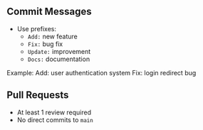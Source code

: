 ## Commit Messages
- Use prefixes:  
  - `Add:` new feature  
  - `Fix:` bug fix  
  - `Update:` improvement  
  - `Docs:` documentation  

Example:
Add: user authentication system
Fix: login redirect bug

## Pull Requests
- At least 1 review required  
- No direct commits to `main`  